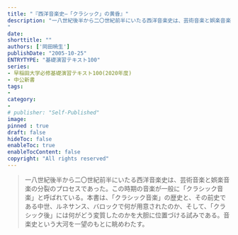 ```yaml
---
title: "『西洋音楽史―「クラシック」の黄昏』"
description: "一八世紀後半から二〇世紀前半にいたる西洋音楽史は、芸術音楽と娯楽音楽の分裂のプロセスであった。この時期の音楽が一般に「クラシック音楽」と呼ばれている。本書は、「クラシック音楽」の歴史と、その前史である中世、ルネサンス、バロックで何が用意されたのか、そして、「クラシック後」には何がどう変質したのかを大胆に位置づける試みである。音楽史という大河を一望のもとに眺めわたす。
"
date:
shorttitle: ""
authors: ['岡田暁生']
publishDate: "2005-10-25"
ENTRYTYPE: "基礎演習テキスト100"
series:
- 早稲田大学必修基礎演習テキスト100(2020年度)
- 中公新書
tags: 
- 
category: 
- 
# publisher: "Self-Published"
image: 
pinned : true
draft: false
hideToc: false
enableToc: true
enableTocContent: false
copyright: "All rights reserved"
---
```


>一八世紀後半から二〇世紀前半にいたる西洋音楽史は、芸術音楽と娯楽音楽の分裂のプロセスであった。この時期の音楽が一般に「クラシック音楽」と呼ばれている。本書は、「クラシック音楽」の歴史と、その前史である中世、ルネサンス、バロックで何が用意されたのか、そして、「クラシック後」には何がどう変質したのかを大胆に位置づける試みである。音楽史という大河を一望のもとに眺めわたす。